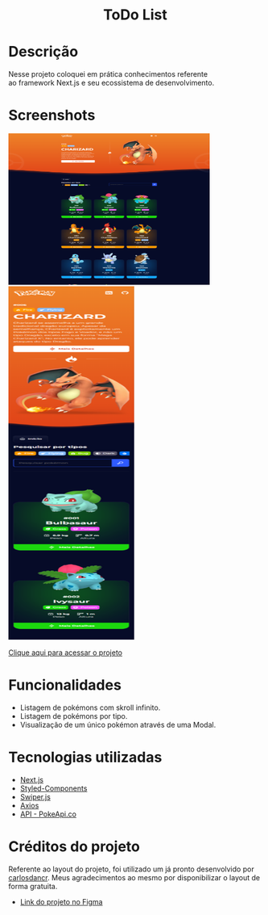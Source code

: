 <h1 align="center">ToDo List</h1>

# Descrição

Nesse projeto coloquei em prática conhecimentos referente ao framework Next.js e seu ecossistema de desenvolvimento.

# Screenshots

<img src="/screenshots/desktop-version.png" alt="Desktop image preview" style="height: 300px; width:400px;"/>

<img src="/screenshots/mobile-version.png" alt="Mobile image preview" style="height: 700px; width:250px;"/>

[Clique aqui para acessar o projeto](https://pokedex-nine-psi-34.vercel.app)

# Funcionalidades

- Listagem de pokémons com skroll infinito.
- Listagem de pokémons por tipo.
- Visualização de um único pokémon através de uma Modal.

# Tecnologias utilizadas

- [Next.js](https://nextjs.org)
- [Styled-Components](https://styled-components.com/)
- [Swiper.js](https://swiperjs.com)
- [Axios](https://axios-http.com)
- [API - PokeApi.co](https://pokeapi.co)

# Créditos do projeto

Referente ao layout do projeto, foi utilizado um já pronto desenvolvido por [carlosdancr](https://github.com/carlosdancr). Meus agradecimentos ao mesmo por disponibilizar o layout de forma gratuita.

- [Link do projeto no Figma](https://www.figma.com/file/MoGoQgI1dNLClQEZxk9v2A/Pok%C3%A9dex?node-id=0%3A1&t=lKyX4ik3JdWpyTVV-0)

